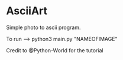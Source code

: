 # AsciiArt
Simple photo to ascii program.

To run --> python3 main.py "NAMEOFIMAGE"

Credit to @Python-World for the tutorial
